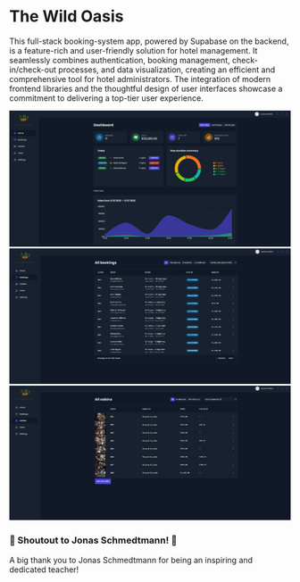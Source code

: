 # The Wild Oasis

This full-stack booking-system app, powered by Supabase on the backend, is a feature-rich and user-friendly solution for hotel management. It seamlessly combines authentication, booking management, check-in/check-out processes, and data visualization, creating an efficient and comprehensive tool for hotel administrators. The integration of modern frontend libraries and the thoughtful design of user interfaces showcase a commitment to delivering a top-tier user experience.

![App-showcase](/public/OASIS-1.png "Dashboard")
![App-showcase](/public/OASIS-2.png "Bookings")
![App-showcase](/public/OASIS-3.png "Cabins")

### 🎉 Shoutout to Jonas Schmedtmann! 🚀

A big thank you to Jonas Schmedtmann for being an inspiring and dedicated teacher!
